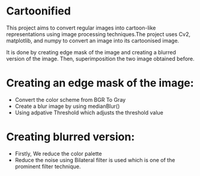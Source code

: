 # Cartoonified

This project aims to convert regular images into cartoon-like representations using image processing techniques.The project uses Cv2, matplotlib, and numpy to convert an image into its cartoonised image. 

It is done by creating edge mask of the image and creating a blurred version of the image. Then, superimposition the two image obtained before.

# Creating an edge mask of the image:
  * Convert the color scheme from BGR To Gray
  * Create a blur image by using medianBlur()
  * Using adpative Threshold which adjusts the threshold value
    
# Creating blurred version:
  * Firstly, We reduce the color palette
  * Reduce the noise using Bilateral filter is used which is one of the prominent filter technique.

  


